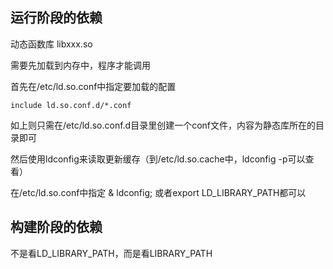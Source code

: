 ## 运行阶段的依赖

动态函数库
libxxx.so

需要先加载到内存中，程序才能调用

首先在/etc/ld.so.conf中指定要加载的配置

```
include ld.so.conf.d/*.conf
```
如上则只需在/etc/ld.so.conf.d目录里创建一个conf文件，内容为静态库所在的目录即可

然后使用ldconfig来读取更新缓存（到/etc/ld.so.cache中，ldconfig -p可以查看）


在/etc/ld.so.conf中指定 & ldconfig; 或者export LD_LIBRARY_PATH都可以

## 构建阶段的依赖

不是看LD_LIBRARY_PATH，而是看LIBRARY_PATH
